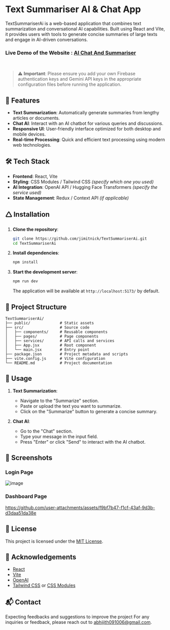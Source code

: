 # Text Summariser AI & Chat App

TextSummariserAi is a web-based application that combines text summarization and conversational AI capabilities. Built using React and Vite, it provides users with tools to generate concise summaries of large texts and engage in AI-driven conversations.

### Live Demo of the Website : [AI Chat And Summariser](https://text-summariser-and-chat-ai.vercel.app/)
<br>

> ⚠️ **Important**: Please ensure you add your own Firebase authentication keys and Gemini API keys in the appropriate configuration files before running the application.

## 🚀 Features

* **Text Summarization**: Automatically generate summaries from lengthy articles or documents.
* **Chat AI**: Interact with an AI chatbot for various queries and discussions.
* **Responsive UI**: User-friendly interface optimized for both desktop and mobile devices.
* **Real-time Processing**: Quick and efficient text processing using modern web technologies.

## 🛠️ Tech Stack

* **Frontend**: React, Vite
* **Styling**: CSS Modules / Tailwind CSS *(specify which one you used)*
* **AI Integration**: OpenAI API / Hugging Face Transformers *(specify the service used)*
* **State Management**: Redux / Context API *(if applicable)*

## 🛆 Installation

1. **Clone the repository**:

   ```bash
   git clone https://github.com/jimitnick/TextSummariserAi.git
   cd TextSummariserAi
   ```

2. **Install dependencies**:

   ```bash
   npm install
   ```

3. **Start the development server**:

   ```bash
   npm run dev
   ```

   The application will be available at `http://localhost:5173/` by default.

## 📁 Project Structure

```
TextSummariserAi/
├── public/             # Static assets
├── src/                # Source code
│   ├── components/     # Reusable components
│   ├── pages/          # Page components
│   ├── services/       # API calls and services
│   ├── App.jsx         # Root component
│   └── main.jsx        # Entry point
├── package.json        # Project metadata and scripts
├── vite.config.js      # Vite configuration
└── README.md           # Project documentation
```

## 🤖 Usage

1. **Text Summarization**:

   * Navigate to the "Summarize" section.
   * Paste or upload the text you want to summarize.
   * Click on the "Summarize" button to generate a concise summary.

2. **Chat AI**:

   * Go to the "Chat" section.
   * Type your message in the input field.
   * Press "Enter" or click "Send" to interact with the AI chatbot.

## 📸 Screenshots
### Login Page
![image](https://github.com/user-attachments/assets/2ab005a2-c735-4354-9c79-5f9b0e91e16b)
### Dashboard Page


https://github.com/user-attachments/assets/f9bf7b47-f1cf-43af-9d3b-d3daa51da38e




## 📄 License

This project is licensed under the [MIT License](LICENSE).

## 🙌 Acknowledgements

* [React](https://reactjs.org/)
* [Vite](https://vitejs.dev/)
* [OpenAI](https://openai.com/) 
* [Tailwind CSS](https://tailwindcss.com/) or [CSS Modules](https://github.com/css-modules/css-modules)

## 📬 Contact
Expecting feedbacks and suggestions to improve the project
For any inquiries or feedback, please reach out to [abhijith091006@gmail.com](mailto:abhijith091006@gmail.com).

